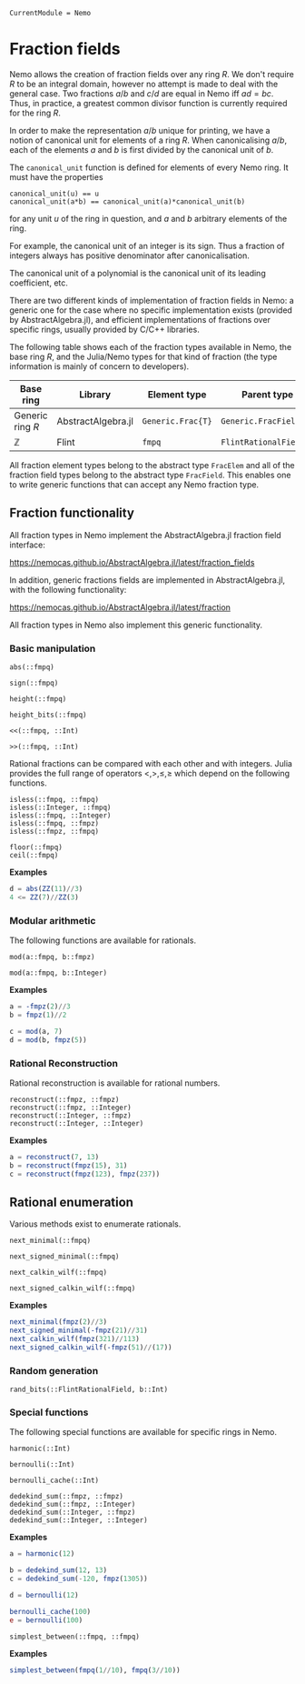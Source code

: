 ```@meta
CurrentModule = Nemo
```

# Fraction fields

Nemo allows the creation of fraction fields over any ring $R$. We don't require
$R$ to be an integral domain, however no attempt is made to deal with the
general case. Two fractions $a/b$ and $c/d$ are equal in Nemo iff $ad = bc$.
Thus, in practice, a greatest common divisor function is currently required for
the ring $R$.

In order to make the representation $a/b$ unique for printing, we have a notion
of canonical unit for elements of a ring $R$. When canonicalising $a/b$, each
of the elements $a$ and $b$ is first divided by the canonical unit of $b$.

The `canonical_unit` function is defined for elements of every Nemo ring. It
must have the properties

```
canonical_unit(u) == u
canonical_unit(a*b) == canonical_unit(a)*canonical_unit(b)
```

for any unit $u$ of the ring in question, and $a$ and $b$ arbitrary elements
of the ring.

For example, the canonical unit of an integer is its sign. Thus a fraction of
integers always has positive denominator after canonicalisation.

The canonical unit of a polynomial is the canonical unit of its leading
coefficient, etc.

There are two different kinds of implementation of fraction fields in Nemo: a
generic one for the case where no specific implementation exists (provided by
AbstractAlgebra.jl), and efficient implementations of fractions over specific rings,
usually provided by C/C++ libraries.

The following table shows each of the fraction types available in Nemo, the
base ring $R$, and the Julia/Nemo types for that kind of fraction (the type
information is mainly of concern to developers).

Base ring                             | Library             | Element type        | Parent type
--------------------------------------|---------------------|---------------------|----------------------
Generic ring $R$                      | AbstractAlgebra.jl  | `Generic.Frac{T}`   | `Generic.FracField{T}`
$\mathbb{Z}$                          | Flint               | `fmpq`              | `FlintRationalField`

All fraction element types belong to the abstract type `FracElem` and all of
the fraction field types belong to the abstract type `FracField`. This enables
one to write generic functions that can accept any Nemo fraction type.

## Fraction functionality

All fraction types in Nemo implement the AbstractAlgebra.jl fraction field interface:

<https://nemocas.github.io/AbstractAlgebra.jl/latest/fraction_fields>

In addition, generic fractions fields are implemented in AbstractAlgebra.jl, with the
following functionality:

<https://nemocas.github.io/AbstractAlgebra.jl/latest/fraction>

All fraction types in Nemo also implement this generic functionality.

### Basic manipulation

```@docs
abs(::fmpq)
```

```@docs
sign(::fmpq)
```

```@docs
height(::fmpq)
```

```@docs
height_bits(::fmpq)
```

```@docs
<<(::fmpq, ::Int)
```

```@docs
>>(::fmpq, ::Int)
```

Rational fractions can be compared with each other and with integers. Julia
provides the full range of operators $<, >, \leq, \geq$ which depend on the
following functions.

```@docs
isless(::fmpq, ::fmpq)
isless(::Integer, ::fmpq)
isless(::fmpq, ::Integer)
isless(::fmpq, ::fmpz)
isless(::fmpz, ::fmpq)
```

```@docs
floor(::fmpq)
ceil(::fmpq)
```

**Examples**

```julia
d = abs(ZZ(11)//3)
4 <= ZZ(7)//ZZ(3)
```

### Modular arithmetic

The following functions are available for rationals.

```@docs
mod(a::fmpq, b::fmpz)
```

```@docs
mod(a::fmpq, b::Integer)
```

**Examples**

```julia
a = -fmpz(2)//3
b = fmpz(1)//2

c = mod(a, 7)
d = mod(b, fmpz(5))
```

### Rational Reconstruction

Rational reconstruction is available for rational numbers.

```@docs
reconstruct(::fmpz, ::fmpz)
reconstruct(::fmpz, ::Integer)
reconstruct(::Integer, ::fmpz)
reconstruct(::Integer, ::Integer)
```

**Examples**

```julia
a = reconstruct(7, 13)
b = reconstruct(fmpz(15), 31)
c = reconstruct(fmpz(123), fmpz(237))
```

## Rational enumeration

Various methods exist to enumerate rationals.

```@docs
next_minimal(::fmpq)
```

```@docs
next_signed_minimal(::fmpq)
```

```@docs
next_calkin_wilf(::fmpq)
```

```@docs
next_signed_calkin_wilf(::fmpq)
```

**Examples**

```julia
next_minimal(fmpz(2)//3)
next_signed_minimal(-fmpz(21)//31)
next_calkin_wilf(fmpz(321)//113)
next_signed_calkin_wilf(-fmpz(51)//(17))
```

### Random generation

```@docs
rand_bits(::FlintRationalField, b::Int)
```

### Special functions

The following special functions are available for specific rings in Nemo.

```@docs
harmonic(::Int)
```

```@docs
bernoulli(::Int)
```

```@docs
bernoulli_cache(::Int)
```

```@docs
dedekind_sum(::fmpz, ::fmpz)
dedekind_sum(::fmpz, ::Integer)
dedekind_sum(::Integer, ::fmpz)
dedekind_sum(::Integer, ::Integer)
```

**Examples**

```julia
a = harmonic(12)

b = dedekind_sum(12, 13)
c = dedekind_sum(-120, fmpz(1305))

d = bernoulli(12)

bernoulli_cache(100)
e = bernoulli(100)
```

```@docs
simplest_between(::fmpq, ::fmpq)
```

**Examples**

```julia
simplest_between(fmpq(1//10), fmpq(3//10))
```

